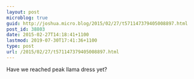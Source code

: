 ```yaml
---
layout: post
microblog: true
guid: http://joshua.micro.blog/2015/02/27/t571147379405008897.html
post_id: 38803
date: 2015-02-27T14:18:41+1100
lastmod: 2019-07-30T17:41:36+1100
type: post
url: /2015/02/27/t571147379405008897.html
---
```

Have we reached peak llama dress yet?
